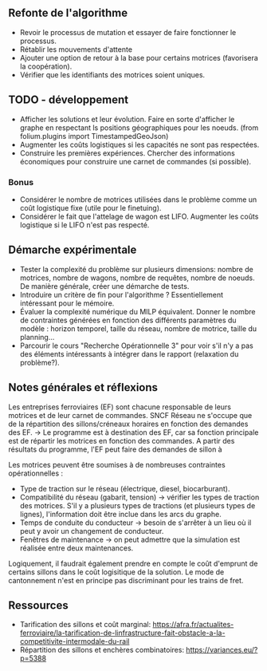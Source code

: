 ## Refonte de l'algorithme
- Revoir le processus de mutation et essayer de faire fonctionner le processus.
- Rétablir les mouvements d'attente
- Ajouter une option de retour à la base pour certains motrices (favorisera la coopération).
- Vérifier que les identifiants des motrices soient uniques.


## TODO - développement
- Afficher les solutions et leur évolution. Faire en sorte d'afficher le graphe en respectant ls positions géographiques pour les noeuds. (from folium.plugins import TimestampedGeoJson)
- Augmenter les coûts logistiques si les capacités ne sont pas respectées.
- Construire les premières expériences. Chercher des informations économiques pour construire une carnet de commandes (si possible).

### Bonus
- Considérer le nombre de motrices utilisées dans le problème comme un coût logistique fixe (utile pour le finetuing).
- Considérer le fait que l'attelage de wagon est LIFO. Augmenter les coûts logistique si le LIFO n'est pas respecté.




## Démarche expérimentale
- Tester la complexité du problème sur plusieurs dimensions: nombre de motrices, nombre de wagons, nombre de requêtes, nombre de noeuds. De manière générale, créer une démarche de tests.
- Introduire un critère de fin pour l'algorithme ? Essentiellement intéressant pour le mémoire.
- Évaluer la complexité numérique du MILP équivalent. Donner le nombre de contraintes générées en fonction des différents paramètres du modèle : horizon temporel, taille du réseau, nombre de motrice, taille du planning...
- Parcourir le cours "Recherche Opérationnelle 3" pour voir s'il n'y a pas des éléments intéressants à intégrer dans le rapport (relaxation du problème?).

## Notes générales et réflexions
Les entreprises ferroviaires (EF) sont chacune responsable de leurs motrices et de leur carnet de commandes. SNCF Réseau ne s'occupe que de la répartition des sillons/créneaux horaires en fonction des demandes des EF.
-> Le programme est à destination des EF, car sa fonction principale est de répartir les motrices en fonction des commandes. A partir des résultats du programme, l'EF peut faire des demandes de sillon à 

Les motrices peuvent être soumises à de nombreuses contraintes opérationnelles :
- Type de traction sur le réseau (électrique, diesel, biocarburant).
- Compatibilité du réseau (gabarit, tension) -> vérifier les types de traction des motrices. S'il y a plusieurs types de tractions (et plusieurs types de lignes), l'information doit être inclue dans les arcs du graphe.
- Temps de conduite du conducteur -> besoin de s'arrêter à un lieu où il peut y avoir un changement de conducteur.
- Fenêtres de maintenance -> on peut admettre que la simulation est réalisée entre deux maintenances.

Logiquement, il faudrait également prendre en compte le coût d'emprunt de certains sillons dans le coût logisitique de la solution.
Le mode de cantonnement n'est en principe pas discriminant pour les trains de fret.

## Ressources
- Tarification des sillons et coût marginal: https://afra.fr/actualites-ferroviaire/la-tarification-de-linfrastructure-fait-obstacle-a-la-competitivite-intermodale-du-rail
- Répartition des sillons et enchères combinatoires: https://variances.eu/?p=5388